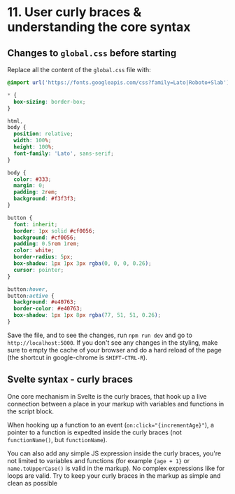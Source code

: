 # 11. User curly braces & understanding the core syntax

## Changes to `global.css` before starting

Replace all the content of the `global.css` file with:

```css
@import url('https://fonts.googleapis.com/css?family=Lato|Roboto+Slab');

* {
  box-sizing: border-box;
}

html,
body {
  position: relative;
  width: 100%;
  height: 100%;
  font-family: 'Lato', sans-serif;
}

body {
  color: #333;
  margin: 0;
  padding: 2rem;
  background: #f3f3f3;
}

button {
  font: inherit;
  border: 1px solid #cf0056;
  background: #cf0056;
  padding: 0.5rem 1rem;
  color: white;
  border-radius: 5px;
  box-shadow: 1px 1px 3px rgba(0, 0, 0, 0.26);
  cursor: pointer;
}

button:hover,
button:active {
  background: #e40763;
  border-color: #e40763;
  box-shadow: 1px 1px 8px rgba(77, 51, 51, 0.26);
}
```

Save the file, and to see the changes, run `npm run dev` and go to `http://localhost:5000`.
If you don't see any changes in the styling, make sure to empty the cache of your browser and do a hard reload of the page (the shortcut in google-chrome is `SHIFT-CTRL-R`).

## Svelte syntax - curly braces

One core mechanism in Svelte is the curly braces, that hook up a live connection between a place in your markup with variables and functions in the script block.

When hooking up a function to an event (`on:click="{incrementAge}"`), a pointer to a function is expedted inside the curly braces (not `functionName()`, but `functionName`).

You can also add any simple JS expression inside the curly braces, you're not limited to variables and functions (for example `{age + 1}` or `name.toUpperCase()` is valid in the markup).
No complex expressions like for loops are valid.
Try to keep your curly braces in the markup as simple and clean as possible
